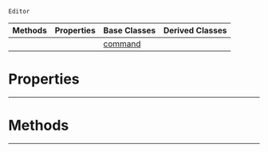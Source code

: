  `Editor`

|Methods|Properties|Base Classes|Derived Classes|
|---|---|---|---|
| | |[command](https://github.com/zeroengineteam/ZeroDocs/blob/master/code_reference/class_reference/command.markdown)| |


 #  Properties


---  
 #  Methods


---  
 

 